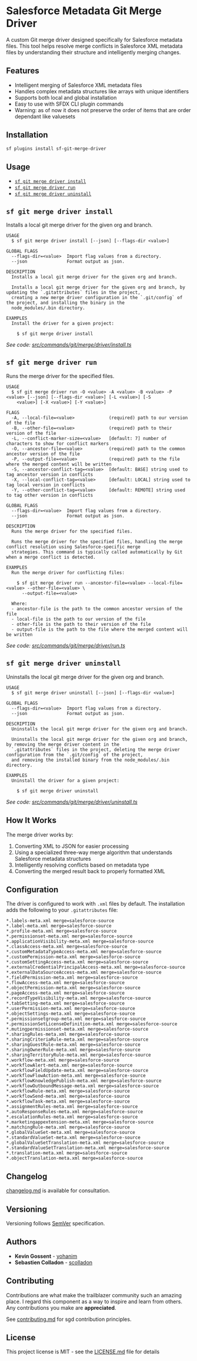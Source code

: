 # Salesforce Metadata Git Merge Driver

A custom Git merge driver designed specifically for Salesforce metadata files. This tool helps resolve merge conflicts in Salesforce XML metadata files by understanding their structure and intelligently merging changes.

## Features

- Intelligent merging of Salesforce XML metadata files
- Handles complex metadata structures like arrays with unique identifiers
- Supports both local and global installation
- Easy to use with SFDX CLI plugin commands
- Warning: as of now it does not preserve the order of items that are order dependant like valuesets

## Installation

```bash
sf plugins install sf-git-merge-driver
```

## Usage

<!-- commands -->
* [`sf git merge driver install`](#sf-git-merge-driver-install)
* [`sf git merge driver run`](#sf-git-merge-driver-run)
* [`sf git merge driver uninstall`](#sf-git-merge-driver-uninstall)

## `sf git merge driver install`

Installs a local git merge driver for the given org and branch.

```
USAGE
  $ sf git merge driver install [--json] [--flags-dir <value>]

GLOBAL FLAGS
  --flags-dir=<value>  Import flag values from a directory.
  --json               Format output as json.

DESCRIPTION
  Installs a local git merge driver for the given org and branch.

  Installs a local git merge driver for the given org and branch, by updating the `.gitattributes` files in the project,
  creating a new merge driver configuration in the `.git/config` of the project, and installing the binary in the
  node_modules/.bin directory.

EXAMPLES
  Install the driver for a given project:

    $ sf git merge driver install
```

_See code: [src/commands/git/merge/driver/install.ts](https://github.com/scolladon/sf-git-merge-driver/blob/main/src/commands/git/merge/driver/install.ts)_

## `sf git merge driver run`

Runs the merge driver for the specified files.

```
USAGE
  $ sf git merge driver run -O <value> -A <value> -B <value> -P <value> [--json] [--flags-dir <value>] [-L <value>] [-S
    <value>] [-X <value>] [-Y <value>]

FLAGS
  -A, --local-file=<value>             (required) path to our version of the file
  -B, --other-file=<value>             (required) path to their version of the file
  -L, --conflict-marker-size=<value>   [default: 7] number of characters to show for conflict markers
  -O, --ancestor-file=<value>          (required) path to the common ancestor version of the file
  -P, --output-file=<value>            (required) path to the file where the merged content will be written
  -S, --ancestor-conflict-tag=<value>  [default: BASE] string used to tag ancestor version in conflicts
  -X, --local-conflict-tag=<value>     [default: LOCAL] string used to tag local version in conflicts
  -Y, --other-conflict-tag=<value>     [default: REMOTE] string used to tag other version in conflicts

GLOBAL FLAGS
  --flags-dir=<value>  Import flag values from a directory.
  --json               Format output as json.

DESCRIPTION
  Runs the merge driver for the specified files.

  Runs the merge driver for the specified files, handling the merge conflict resolution using Salesforce-specific merge
  strategies. This command is typically called automatically by Git when a merge conflict is detected.

EXAMPLES
  Run the merge driver for conflicting files:

    $ sf git merge driver run --ancestor-file=<value> --local-file=<value> --other-file=<value> \
      --output-file=<value>

  Where:
  - ancestor-file is the path to the common ancestor version of the file
  - local-file is the path to our version of the file
  - other-file is the path to their version of the file
  - output-file is the path to the file where the merged content will be written
```

_See code: [src/commands/git/merge/driver/run.ts](https://github.com/scolladon/sf-git-merge-driver/blob/main/src/commands/git/merge/driver/run.ts)_

## `sf git merge driver uninstall`

Uninstalls the local git merge driver for the given org and branch.

```
USAGE
  $ sf git merge driver uninstall [--json] [--flags-dir <value>]

GLOBAL FLAGS
  --flags-dir=<value>  Import flag values from a directory.
  --json               Format output as json.

DESCRIPTION
  Uninstalls the local git merge driver for the given org and branch.

  Uninstalls the local git merge driver for the given org and branch, by removing the merge driver content in the
  `.gitattributes` files in the project, deleting the merge driver configuration from the `.git/config` of the project,
  and removing the installed binary from the node_modules/.bin directory.

EXAMPLES
  Uninstall the driver for a given project:

    $ sf git merge driver uninstall
```

_See code: [src/commands/git/merge/driver/uninstall.ts](https://github.com/scolladon/sf-git-merge-driver/blob/main/src/commands/git/merge/driver/uninstall.ts)_
<!-- commandsstop -->

## How It Works

The merge driver works by:
1. Converting XML to JSON for easier processing
2. Using a specialized three-way merge algorithm that understands Salesforce metadata structures
3. Intelligently resolving conflicts based on metadata type
4. Converting the merged result back to properly formatted XML

## Configuration

The driver is configured to work with `.xml` files by default. The installation adds the following to your `.gitattributes` file:

```
*.labels-meta.xml merge=salesforce-source
*.label-meta.xml merge=salesforce-source
*.profile-meta.xml merge=salesforce-source
*.permissionset-meta.xml merge=salesforce-source
*.applicationVisibility-meta.xml merge=salesforce-source
*.classAccess-meta.xml merge=salesforce-source
*.customMetadataTypeAccess-meta.xml merge=salesforce-source
*.customPermission-meta.xml merge=salesforce-source
*.customSettingAccess-meta.xml merge=salesforce-source
*.externalCredentialPrincipalAccess-meta.xml merge=salesforce-source
*.externalDataSourceAccess-meta.xml merge=salesforce-source
*.fieldPermission-meta.xml merge=salesforce-source
*.flowAccess-meta.xml merge=salesforce-source
*.objectPermission-meta.xml merge=salesforce-source
*.pageAccess-meta.xml merge=salesforce-source
*.recordTypeVisibility-meta.xml merge=salesforce-source
*.tabSetting-meta.xml merge=salesforce-source
*.userPermission-meta.xml merge=salesforce-source
*.objectSettings-meta.xml merge=salesforce-source
*.permissionsetgroup-meta.xml merge=salesforce-source
*.permissionSetLicenseDefinition-meta.xml merge=salesforce-source
*.mutingpermissionset-meta.xml merge=salesforce-source
*.sharingRules-meta.xml merge=salesforce-source
*.sharingCriteriaRule-meta.xml merge=salesforce-source
*.sharingGuestRule-meta.xml merge=salesforce-source
*.sharingOwnerRule-meta.xml merge=salesforce-source
*.sharingTerritoryRule-meta.xml merge=salesforce-source
*.workflow-meta.xml merge=salesforce-source
*.workflowAlert-meta.xml merge=salesforce-source
*.workflowFieldUpdate-meta.xml merge=salesforce-source
*.workflowFlowAction-meta.xml merge=salesforce-source
*.workflowKnowledgePublish-meta.xml merge=salesforce-source
*.workflowOutboundMessage-meta.xml merge=salesforce-source
*.workflowRule-meta.xml merge=salesforce-source
*.workflowSend-meta.xml merge=salesforce-source
*.workflowTask-meta.xml merge=salesforce-source
*.assignmentRules-meta.xml merge=salesforce-source
*.autoResponseRules-meta.xml merge=salesforce-source
*.escalationRules-meta.xml merge=salesforce-source
*.marketingappextension-meta.xml merge=salesforce-source
*.matchingRule-meta.xml merge=salesforce-source
*.globalValueSet-meta.xml merge=salesforce-source
*.standardValueSet-meta.xml merge=salesforce-source
*.globalValueSetTranslation-meta.xml merge=salesforce-source
*.standardValueSetTranslation-meta.xml merge=salesforce-source
*.translation-meta.xml merge=salesforce-source
*.objectTranslation-meta.xml merge=salesforce-source
```

## Changelog

[changelog.md](CHANGELOG.md) is available for consultation.

## Versioning

Versioning follows [SemVer](http://semver.org/) specification.

## Authors

- **Kevin Gossent** - [yohanim](https://github.com/yohanim)
- **Sebastien Colladon** - [scolladon](https://github.com/scolladon)

## Contributing

Contributions are what make the trailblazer community such an amazing place. I regard this component as a way to inspire and learn from others. Any contributions you make are **appreciated**.

See [contributing.md](CONTRIBUTING.md) for sgd contribution principles.

## License

This project license is MIT - see the [LICENSE.md](LICENSE.md) file for details
